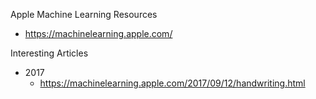 
Apple Machine Learning Resources
* https://machinelearning.apple.com/




Interesting Articles
* 2017
  * https://machinelearning.apple.com/2017/09/12/handwriting.html



